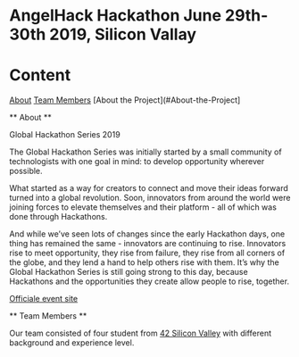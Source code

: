 # AngelHack Hackathon June 29th-30th 2019, Silicon Vallay

**Content**
================
[About](#About)
[Team Members](#Team-Members)
[About the Project](#About-the-Project]

** About **

Global Hackathon Series 2019

The Global Hackathon Series was initially started by a small community of technologists with one goal in mind: to develop opportunity wherever possible.

What started as a way for creators to connect and move their ideas forward turned into a global revolution. Soon, innovators from around the world were joining forces to elevate themselves and their platform - all of which was done through Hackathons.

And while we’ve seen lots of changes since the early Hackathon days, one thing has remained the same - innovators are continuing to rise. Innovators rise to meet opportunity, they rise from failure, they rise from all corners of the globe, and they lend a hand to help others rise with them. It’s why the Global Hackathon Series is still going strong to this day, because Hackathons and the opportunities they create allow people to rise, together.

[Officiale event site][1]

** Team Members **

Our team consisted of four student from [42 Silicon Valley][2] with different background and experience level.

[1]: https://www.hackathon.io/events
[2]: https://www.42.us.org
